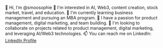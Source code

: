 👋 Hi, I'm @smoosophie
👀 I'm interested in AI, Web3, content creation, stock market, travel, and education.
🌱 I'm currently learning business management and pursuing an MBA program.
💼 I have a passion for product management, digital marketing, and team building.
💞️ I'm looking to collaborate on projects related to product management, digital marketing, and leveraging AI/Web3 technologies.
📫 You can reach me on LinkedIn: [LinkedIn Profile](https://www.linkedin.com/in/smoosophie/)

<!---
smoosophie/smoosophie is a ✨ special ✨ repository because its `README.md` (this file) appears on your GitHub profile.
You can click the Preview link to take a look at your changes.
--->
